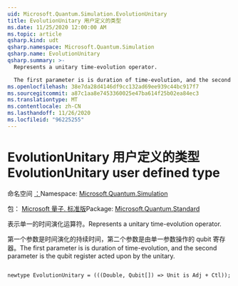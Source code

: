 ```yaml
---
uid: Microsoft.Quantum.Simulation.EvolutionUnitary
title: EvolutionUnitary 用户定义的类型
ms.date: 11/25/2020 12:00:00 AM
ms.topic: article
qsharp.kind: udt
qsharp.namespace: Microsoft.Quantum.Simulation
qsharp.name: EvolutionUnitary
qsharp.summary: >-
  Represents a unitary time-evolution operator.

  The first parameter is is duration of time-evolution, and the second parameter is the qubit register acted upon by the unitary.
ms.openlocfilehash: 38e7da28d4146df9cc132ad69ee939c44bc917f7
ms.sourcegitcommit: a87c1aa8e7453360025e47ba614f25b02ea84ec3
ms.translationtype: MT
ms.contentlocale: zh-CN
ms.lasthandoff: 11/26/2020
ms.locfileid: "96225255"
---
```

# <a name="evolutionunitary-user-defined-type"></a><span data-ttu-id="a7f79-102">EvolutionUnitary 用户定义的类型</span><span class="sxs-lookup"><span data-stu-id="a7f79-102">EvolutionUnitary user defined type</span></span>

<span data-ttu-id="a7f79-103">命名空间 [：](xref:Microsoft.Quantum.Simulation)</span><span class="sxs-lookup"><span data-stu-id="a7f79-103">Namespace: [Microsoft.Quantum.Simulation](xref:Microsoft.Quantum.Simulation)</span></span>

<span data-ttu-id="a7f79-104">包： [Microsoft 量子. 标准版](https://nuget.org/packages/Microsoft.Quantum.Standard)</span><span class="sxs-lookup"><span data-stu-id="a7f79-104">Package: [Microsoft.Quantum.Standard](https://nuget.org/packages/Microsoft.Quantum.Standard)</span></span>


<span data-ttu-id="a7f79-105">表示单一的时间演化运算符。</span><span class="sxs-lookup"><span data-stu-id="a7f79-105">Represents a unitary time-evolution operator.</span></span>

<span data-ttu-id="a7f79-106">第一个参数是时间演化的持续时间，第二个参数是由单一参数操作的 qubit 寄存器。</span><span class="sxs-lookup"><span data-stu-id="a7f79-106">The first parameter is is duration of time-evolution, and the second parameter is the qubit register acted upon by the unitary.</span></span>

```qsharp

newtype EvolutionUnitary = (((Double, Qubit[]) => Unit is Adj + Ctl));
```


